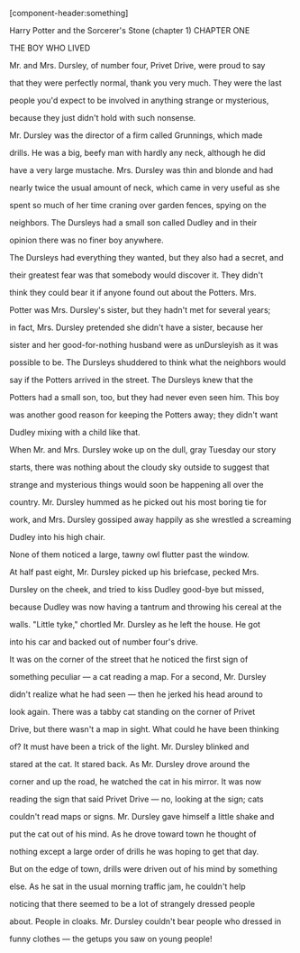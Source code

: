 [component-header:something]


Harry Potter and the Sorcerer's Stone (chapter 1)
CHAPTER ONE


 THE BOY WHO LIVED


 Mr.
 and Mrs.
 Dursley, of number four, Privet Drive, were proud to say

 that they were perfectly normal, thank you very much.
 They were the last

 people you'd expect to be involved in anything strange or mysterious,

because they just didn't hold with such nonsense.


 Mr.
 Dursley was the director of a firm called Grunnings, which made

 drills.
 He was a big, beefy man with hardly any neck, although he did

 have a very large mustache.
 Mrs.
 Dursley was thin and blonde and had

 nearly twice the usual amount of neck, which came in very useful as she

 spent so much of her time craning over garden fences, spying on the

 neighbors.
 The Dursleys had a small son called Dudley and in their

 opinion there was no finer boy anywhere.


 The Dursleys had everything they wanted, but they also had a secret, and

 their greatest fear was that somebody would discover it.
 They didn't

 think they could bear it if anyone found out about the Potters.
 Mrs.

 Potter was Mrs.
 Dursley's sister, but they hadn't met for several years;

 in fact, Mrs.
 Dursley pretended she didn't have a sister, because her

 sister and her good-for-nothing husband were as unDursleyish as it was

 possible to be.
 The Dursleys shuddered to think what the neighbors would

 say if the Potters arrived in the street.
 The Dursleys knew that the

 Potters had a small son, too, but they had never even seen him.
 This boy

 was another good reason for keeping the Potters away;
 they didn't want

 Dudley mixing with a child like that.


 When Mr.
 and Mrs.
 Dursley woke up on the dull, gray Tuesday our story

 starts, there was nothing about the cloudy sky outside to suggest that

 strange and mysterious things would soon be happening all over the

 country.
 Mr.
 Dursley hummed as he picked out his most boring tie for

 work, and Mrs.
 Dursley gossiped away happily as she wrestled a screaming

 Dudley into his high chair.


 None of them noticed a large, tawny owl flutter past the window.


 At half past eight, Mr.
 Dursley picked up his briefcase, pecked Mrs.

 Dursley on the cheek, and tried to kiss Dudley good-bye but missed,

because Dudley was now having a tantrum and throwing his cereal at the

 walls.
  "Little tyke," chortled Mr.
 Dursley as he left the house.
 He got

 into his car and backed out of number four's drive.


 It was on the corner of the street that he noticed the first sign of

 something peculiar — a cat reading a map.
 For a second, Mr.
 Dursley

 didn't realize what he had seen — then he jerked his head around to

 look again.
 There was a tabby cat standing on the corner of Privet

 Drive, but there wasn't a map in sight.
 What could he have been thinking

 of?
 It must have been a trick of the light.
 Mr.
 Dursley blinked and

 stared at the cat.
 It stared back.
 As Mr.
 Dursley drove around the

 corner and up the road, he watched the cat in his mirror.
 It was now

 reading the sign that said Privet Drive — no, looking at the sign;
 cats

 couldn't read maps or signs.
 Mr.
 Dursley gave himself a little shake and

 put the cat out of his mind.
 As he drove toward town he thought of

 nothing except a large order of drills he was hoping to get that day.


 But on the edge of town, drills were driven out of his mind by something

 else.
 As he sat in the usual morning traffic jam, he couldn't help

 noticing that there seemed to be a lot of strangely dressed people

 about.
 People in cloaks.
 Mr.
 Dursley couldn't bear people who dressed in

 funny clothes — the getups you saw on young people! 